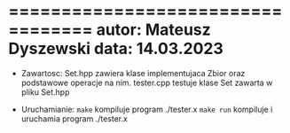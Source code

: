 ==================================
    autor: Mateusz Dyszewski
    data: 14.03.2023
==================================

* Zawartosc:
    Set.hpp zawiera klase implementujaca Zbior oraz podstawowe operacje na nim.
    tester.cpp testuje klase Set zawarta w pliku Set.hpp

* Uruchamianie:
    `make` kompiluje program ./tester.x
    `make run` kompiluje i uruchamia program ./tester.x